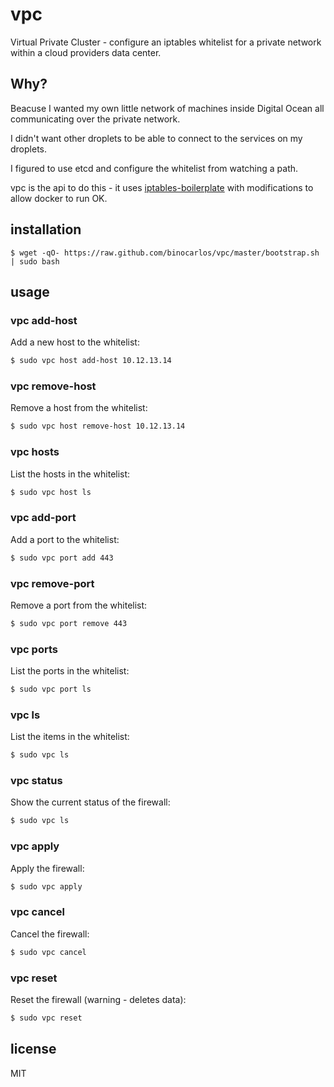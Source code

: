 vpc
===

Virtual Private Cluster - configure an iptables whitelist for a private network within a cloud providers data center.

## Why?

Beacuse I wanted my own little network of machines inside Digital Ocean all communicating over the private network.

I didn't want other droplets to be able to connect to the services on my droplets.

I figured to use etcd and configure the whitelist from watching a path.

vpc is the api to do this - it uses [iptables-boilerplate](https://github.com/bmaeser/iptables-boilerplate) with modifications to allow docker to run OK.

## installation

```
$ wget -qO- https://raw.github.com/binocarlos/vpc/master/bootstrap.sh | sudo bash
```

## usage

### vpc add-host <ip>

Add a new host to the whitelist:

```bash
$ sudo vpc host add-host 10.12.13.14
```

### vpc remove-host <ip>

Remove a host from the whitelist:

```bash
$ sudo vpc host remove-host 10.12.13.14
```

### vpc hosts

List the hosts in the whitelist:

```bash
$ sudo vpc host ls
```

### vpc add-port <port>

Add a port to the whitelist:

```bash
$ sudo vpc port add 443
```

### vpc remove-port <port>

Remove a port from the whitelist:

```bash
$ sudo vpc port remove 443
```

### vpc ports

List the ports in the whitelist:

```bash
$ sudo vpc port ls
```

### vpc ls

List the items in the whitelist:

```bash
$ sudo vpc ls
```

### vpc status

Show the current status of the firewall:

```bash
$ sudo vpc ls
```

### vpc apply

Apply the firewall:

```bash
$ sudo vpc apply
```

### vpc cancel

Cancel the firewall:

```bash
$ sudo vpc cancel
```

### vpc reset

Reset the firewall (warning - deletes data):

```bash
$ sudo vpc reset
```

## license

MIT